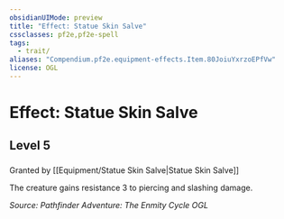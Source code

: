 ```yaml
---
obsidianUIMode: preview
title: "Effect: Statue Skin Salve"
cssclasses: pf2e,pf2e-spell
tags:
  - trait/
aliases: "Compendium.pf2e.equipment-effects.Item.80JoiuYxrzoEPfVw"
license: OGL
---
```

# Effect: Statue Skin Salve
## Level 5
### 






Granted by [[Equipment/Statue Skin Salve|Statue Skin Salve]]

The creature gains resistance 3 to piercing and slashing damage.

*Source: Pathfinder Adventure: The Enmity Cycle*
*OGL*